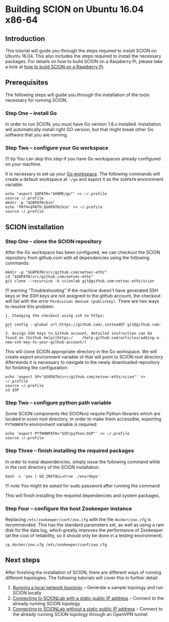 # Building SCION on Ubuntu 16.04 x86-64


## Introduction

This tutorial will guide you through the steps required to install SCION on Ubuntu 16.04. This also includes the steps required to install the necessary packages. For details on how to build SCION on a Raspberry Pi, please take a look at [how to build SCION on a Raspberry Pi](rpi_ubuntu.md).

## Prerequisites

The following steps will guide you through the installation of the tools necessary for running SCION.

### Step One &ndash; install Go

In order to run SCION, you must have Go version 1.8.x installed. Installation will automatically install right GO version, but that might break other Go software that you are running.

### Step Two &ndash; configure your Go workspace

!!! tip
    You can skip this step if you have Go workspaces already configured on your machine.

It is necessary to set up your [Go workspace](https://golang.org/doc/code.html#GOPATH "Go workspace"). The following commands will create a default workspace at `~/go` and export it as the `$GOPATH` environment variable:

```shell
echo 'export GOPATH="$HOME/go"' >> ~/.profile
source ~/.profile
mkdir -p "$GOPATH/bin"
echo 'PATH=$PATH:$GOPATH/bin' >> ~/.profile
source ~/.profile
```

## SCION installation

### Step One &ndash; clone the SCION repository

After the Go workspace has been configured, we can checkout the SCION repository from github.com with all dependencies using the following commands:

```shell
mkdir -p "$GOPATH/src/github.com/netsec-ethz"
cd "$GOPATH/src/github.com/netsec-ethz"
git clone --recursive -b scionlab git@github.com:netsec-ethz/scion
```

!!! warning "Troubleshooting"
    If the machine doesn't have generated SSH keys or the SSH keys are not assigned to the github account, the checkout will fail with the error `Permission denied (publickey)`. There are two ways to resolve this problem:

    1. Changing the checkout using ssh to https:
    ```
    git config --global url.https://github.com/.insteadOf git@github.com:
    ```
    2. Assign SSH keys to Github account, detailed instruction can be found on [Github help](https:/    /help.github.com/articles/adding-a-new-ssh-key-to-your-github-account/)

This will clone SCION appropriate directory in the Go workspace. We will create export environment variable `SP` that will point to SCION root directory. Afterwards it is necessary to navigate to the newly downloaded repository for finishing the configuration:

```shell
echo 'export SP="$GOPATH/src/github.com/netsec-ethz/scion"' >> ~/.profile
source ~/.profile
cd $SP
```

### Step Two &ndash; configure python path variable

Some SCION components like SCIONviz require Python libraries which are located in scion root directory. In order to make them accessible, exporting `PYTHONPATH` environment variable is required:

```shell
echo 'export PYTHONPATH="$SP/python:$SP"' >> ~/.profile
source ~/.profile
```

### Step Three &ndash; finish installing the required packages

In order to instal dependencies, simply issue the following command while in the root directory of the SCION installation:

```shell
bash -c 'yes | GO_INSTALL=true ./env/deps'
```

!!! note
    You might be asked for sudo password after running the command

This will finish installing the required dependencies and system packages.

### Step Four &ndash; configure the host Zookeeper instance

Replacing `/etc/zookeeper/conf/zoo.cfg` with the file `docker/zoo.cfg` is recommended. This has the standard parameters set, as well as using a ram disk for the data log, which greatly improves the performance of Zookeeper (at the cost of reliability, so it should only be done in a testing environment).

```shell
cp docker/zoo.cfg /etc/zookeeper/conf/zoo.cfg
```

## Next steps

After finishing the installation of SCION, there are different ways of running different topologies. The following tutorials will cover this in further detail:

1. [Running a local network topology](/general_scion_configuration/local_top) &ndash; Generate a sample topology and run SCION locally
2. [Connecting to SCIONLab with a static public IP address](/general_scion_configuration/public_ip) &ndash; Connect to the already running SCION topology
2. [Connecting to SCIONLab without a static public IP address](/general_scion_configuration/vpn_setup) &ndash; Connect to the already running SCION topology through an OpenVPN tunnel
